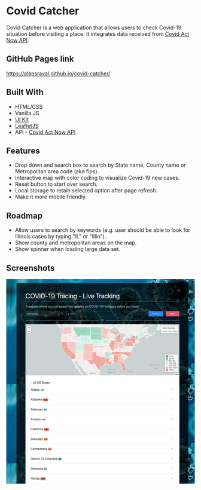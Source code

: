 # Covid Catcher
Covid Catcher is a web application that allows users to check Covid-19 situation before visiting a place. It integrates data received from [Covid Act Now API](https://api.covidactnow.org/).

## GitHub Pages link
https://alapsraval.github.io/covid-catcher/

## Built With
* HTML/CSS
* Vanilla JS
* [UI Kit](https://getuikit.com/)
* [LeafletJS](https://leafletjs.com)
* API - [Covid Act Now API](https://api.covidactnow.org/)

## Features
* Drop down and search box to search by State name, County name or Metropolitan area code (aka fips).
* Interactive map with color coding to visualize Covid-19 new cases.
* Reset button to start over search.
* Local storage to retain selected option after page refresh.
* Make it more mobile friendly.

## Roadmap
* Allow users to search by keywords (e.g. user should be able to look for Illinois cases by typing "IL" or "Illin").
* Show county and metropolitan areas on the map.
* Show spinner when loading large data set.

## Screenshots
![Screenshot](assets/img/screenshot-051821.png)
